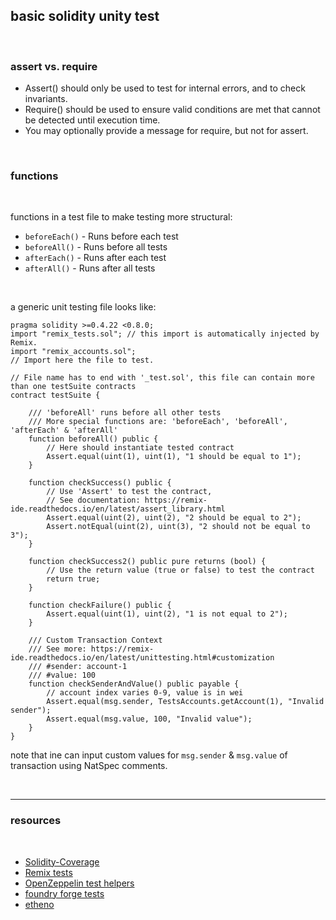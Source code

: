 ## basic solidity unity test

<br>

### assert vs. require

* Assert() should only be used to test for internal errors, and to check invariants.
* Require() should be used to ensure valid conditions are met that cannot be detected until execution time.
* You may optionally provide a message for require, but not for assert.

<br>



### functions


<br>

functions in a test file to make testing more structural:

* `beforeEach()` - Runs before each test
* `beforeAll()` - Runs before all tests
* `afterEach()` - Runs after each test
* `afterAll()` - Runs after all tests

<br>

a generic unit testing file looks like:


```
pragma solidity >=0.4.22 <0.8.0;
import "remix_tests.sol"; // this import is automatically injected by Remix.
import "remix_accounts.sol";
// Import here the file to test.

// File name has to end with '_test.sol', this file can contain more than one testSuite contracts
contract testSuite {

    /// 'beforeAll' runs before all other tests
    /// More special functions are: 'beforeEach', 'beforeAll', 'afterEach' & 'afterAll'
    function beforeAll() public {
        // Here should instantiate tested contract
        Assert.equal(uint(1), uint(1), "1 should be equal to 1");
    }

    function checkSuccess() public {
        // Use 'Assert' to test the contract, 
        // See documentation: https://remix-ide.readthedocs.io/en/latest/assert_library.html
        Assert.equal(uint(2), uint(2), "2 should be equal to 2");
        Assert.notEqual(uint(2), uint(3), "2 should not be equal to 3");
    }

    function checkSuccess2() public pure returns (bool) {
        // Use the return value (true or false) to test the contract
        return true;
    }
    
    function checkFailure() public {
        Assert.equal(uint(1), uint(2), "1 is not equal to 2");
    }

    /// Custom Transaction Context
    /// See more: https://remix-ide.readthedocs.io/en/latest/unittesting.html#customization
    /// #sender: account-1
    /// #value: 100
    function checkSenderAndValue() public payable {
        // account index varies 0-9, value is in wei
        Assert.equal(msg.sender, TestsAccounts.getAccount(1), "Invalid sender");
        Assert.equal(msg.value, 100, "Invalid value");
    }
}
```

note that ine can input custom values for `msg.sender` & `msg.value` of transaction using NatSpec comments.


<br>

---

### resources

<br>

* [Solidity-Coverage](https://github.com/sc-forks/solidity-coverage)
* [Remix tests](https://github.com/ethereum/remix-project/tree/master/libs/remix-tests)
* [OpenZeppelin test helpers](https://github.com/OpenZeppelin/openzeppelin-test-helpers)
* [foundry forge tests](https://github.com/foundry-rs/foundry/tree/master/forge)
* [etheno](https://github.com/crytic/etheno)
